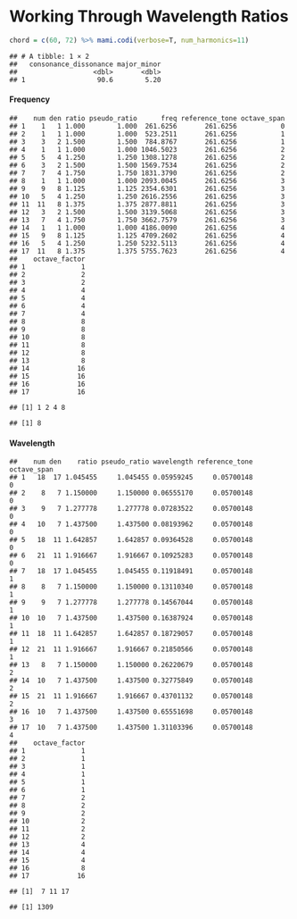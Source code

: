 Working Through Wavelength Ratios
================

``` r
chord = c(60, 72) %>% mami.codi(verbose=T, num_harmonics=11)
```

    ## # A tibble: 1 × 2
    ##   consonance_dissonance major_minor
    ##                   <dbl>       <dbl>
    ## 1                  90.6        5.20

#### Frequency

    ##    num den ratio pseudo_ratio      freq reference_tone octave_span
    ## 1    1   1 1.000        1.000  261.6256       261.6256           0
    ## 2    1   1 1.000        1.000  523.2511       261.6256           1
    ## 3    3   2 1.500        1.500  784.8767       261.6256           1
    ## 4    1   1 1.000        1.000 1046.5023       261.6256           2
    ## 5    5   4 1.250        1.250 1308.1278       261.6256           2
    ## 6    3   2 1.500        1.500 1569.7534       261.6256           2
    ## 7    7   4 1.750        1.750 1831.3790       261.6256           2
    ## 8    1   1 1.000        1.000 2093.0045       261.6256           3
    ## 9    9   8 1.125        1.125 2354.6301       261.6256           3
    ## 10   5   4 1.250        1.250 2616.2556       261.6256           3
    ## 11  11   8 1.375        1.375 2877.8811       261.6256           3
    ## 12   3   2 1.500        1.500 3139.5068       261.6256           3
    ## 13   7   4 1.750        1.750 3662.7579       261.6256           3
    ## 14   1   1 1.000        1.000 4186.0090       261.6256           4
    ## 15   9   8 1.125        1.125 4709.2602       261.6256           4
    ## 16   5   4 1.250        1.250 5232.5113       261.6256           4
    ## 17  11   8 1.375        1.375 5755.7623       261.6256           4
    ##    octave_factor
    ## 1              1
    ## 2              2
    ## 3              2
    ## 4              4
    ## 5              4
    ## 6              4
    ## 7              4
    ## 8              8
    ## 9              8
    ## 10             8
    ## 11             8
    ## 12             8
    ## 13             8
    ## 14            16
    ## 15            16
    ## 16            16
    ## 17            16

    ## [1] 1 2 4 8

    ## [1] 8

#### Wavelength

    ##    num den    ratio pseudo_ratio wavelength reference_tone octave_span
    ## 1   18  17 1.045455     1.045455 0.05959245     0.05700148           0
    ## 2    8   7 1.150000     1.150000 0.06555170     0.05700148           0
    ## 3    9   7 1.277778     1.277778 0.07283522     0.05700148           0
    ## 4   10   7 1.437500     1.437500 0.08193962     0.05700148           0
    ## 5   18  11 1.642857     1.642857 0.09364528     0.05700148           0
    ## 6   21  11 1.916667     1.916667 0.10925283     0.05700148           0
    ## 7   18  17 1.045455     1.045455 0.11918491     0.05700148           1
    ## 8    8   7 1.150000     1.150000 0.13110340     0.05700148           1
    ## 9    9   7 1.277778     1.277778 0.14567044     0.05700148           1
    ## 10  10   7 1.437500     1.437500 0.16387924     0.05700148           1
    ## 11  18  11 1.642857     1.642857 0.18729057     0.05700148           1
    ## 12  21  11 1.916667     1.916667 0.21850566     0.05700148           1
    ## 13   8   7 1.150000     1.150000 0.26220679     0.05700148           2
    ## 14  10   7 1.437500     1.437500 0.32775849     0.05700148           2
    ## 15  21  11 1.916667     1.916667 0.43701132     0.05700148           2
    ## 16  10   7 1.437500     1.437500 0.65551698     0.05700148           3
    ## 17  10   7 1.437500     1.437500 1.31103396     0.05700148           4
    ##    octave_factor
    ## 1              1
    ## 2              1
    ## 3              1
    ## 4              1
    ## 5              1
    ## 6              1
    ## 7              2
    ## 8              2
    ## 9              2
    ## 10             2
    ## 11             2
    ## 12             2
    ## 13             4
    ## 14             4
    ## 15             4
    ## 16             8
    ## 17            16

    ## [1]  7 11 17

    ## [1] 1309
